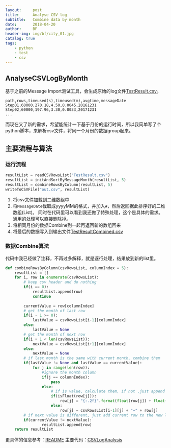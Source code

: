 ```yaml
---
layout:     post
title:      Analyse CSV log
subtitle:   Combine data by month
date:       2018-04-20
author:     BF
header-img: img/bf/city_01.jpg
catalog: true
tags:
    - python
    - test
    - csv
---
```

## AnalyseCSVLogByMonth
基于之前的Message Import测试工具，会生成原始的log文件[TestResult.csv](https://github.com/bearfly1990/PowerScript/blob/master/Private/Engineering/CSVLogAnalysis/TestResult.csv)。
```csv
path,rows,timeused(s),timeused(m),avgtime,messageDate
Step01,60000,270.18,4.50,0.0045,20161231
Step02,60000,197.96,3.30,0.0033,20171231
...
```
而现在又了新的需求，希望能统计一下基于月份的运行时间，所以我简单写了个python脚本，来解析csv文件，将同一个月份的数据group起来。
<!-- more -->
## 主要流程与算法
### 运行流程
```python
resultList = readCSVRowsList("TestResult.csv")
resultList = initAndSortByMessageMonth(resultList, 5)
resultList = combineRowsByColumn(resultList, 5)
writeToCSVFile("out.csv", resultList)
```
1. 将csv文件加载到二维数组中
2. 将`MessageDate`截取成yyyyMM的格式，并加入`#`，然后返回据此排序好的二维数组(List)。
   同时在代码里可以看到我还做了特殊处理，这个是具体的需求。通用的处理可以直接删除掉。
3. 将相同月份的数据Combine到一起再返回新的数组回来
4. 将最后的数据写入到输出文件[TestResultCombined.csv](https://github.com/bearfly1990/PowerScript/blob/master/Private/Engineering/CSVLogAnalysis/TestResultCombined.csv)

### 数据Combine算法
代码中我已经做了注释，不再过多解释，就是逐行处理，结果放到新的list里。
```python
def combineRowsByColumn(csvRowsList, columnIndex = 5):
    resultList = []
    for i, row in enumerate(csvRowsList):
        # keep csv header and do nothing
        if(i == 0):
            resultList.append(row)
            continue
            
        currentValue = row[columnIndex]
        # get the month of last row
        if(i - 1 >= 0):
            lastValue = csvRowsList[i-1][columnIndex]
        else:
            lastValue = None
        # get the month of next row
        if(i + 1 < len(csvRowsList)):
            nextValue = csvRowsList[i+1][columnIndex]
        else:
            nextValue = None
        # if last month is the same with current month, combine them
        if(lastValue != None and lastValue == currentValue):
            for j in range(len(row)):
                #ignore the month column
                if(j == columnIndex):
                    pass
                else:
                    # if is value, calculate them, if not ,just append them with '~'
                    if(isFloat(row[j])):
                        row[j] = "{:.2f}".format(float(row[j]) + float(csvRowsList[i-1][j]))
                    else:
                        row[j] = csvRowsList[i-1][j] + "~" + row[j]
        # if next value is different, just add current row to the new list
        if(currentValue != nextValue):
                resultList.append(row)  
    return resultList    
```



更具体的信息参考：[README](https://github.com/bearfly1990/PowerScript/blob/master/Private/Engineering/CSVLogAnalysis/README.md)
主要代码：[CSVLogAnalysis](https://github.com/bearfly1990/PowerScript/tree/master/Private/Engineering/CSVLogAnalysis)
